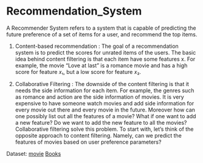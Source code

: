 # Recommendation_System

A Recommender System refers to a system that is capable of predicting the future preference of a set of items for a user, and recommend the top items.

1. Content-based recommendation : The goal of a recommendation system is to predict the scores for unrated items of the users. The basic idea behind content filtering is that each item have some features x. For example, the movie “Love at last” is a romance movie and has a high score for feature 𝑥₁, but a low score for feature 𝑥₂.

2. Collaborative Filtering : The downside of the content filtering is that it needs the side information for each item. For example, the genres such as romance and action are the side information of movies. It is very expensive to have someone watch movies and add side information for every movie out there and every movie in the future. Moreover how can one possibly list out all the features of a movie? What if one want to add a new feature? Do we want to add the new feature to all the movies? Collaborative filtering solve this problem. To start with, let’s think of the opposite approach to content filtering. Namely, can we predict the features of movies based on user preference parameters?


Dataset:
[movie](https://www.kaggle.com/tmdb/tmdb-movie-metadata)
[Books](https://www.kaggle.com/ruchi798/bookcrossing-dataset)
